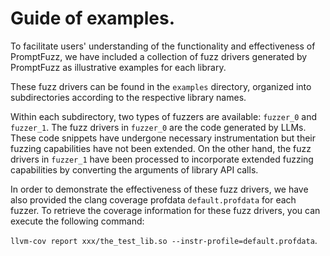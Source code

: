 # Guide of examples.

To facilitate users' understanding of the functionality and effectiveness of PromptFuzz, we have included a collection of fuzz drivers generated by PromptFuzz as illustrative examples for each library.

These fuzz drivers can be found in the `examples` directory, organized into subdirectories according to the respective library names.

Within each subdirectory, two types of fuzzers are available: `fuzzer_0` and `fuzzer_1`. The fuzz drivers in `fuzzer_0` are the code generated by LLMs. These code snippets have undergone necessary instrumentation but their fuzzing capabilities have not been extended. On the other hand, the fuzz drivers in `fuzzer_1` have been processed to incorporate extended fuzzing capabilities by converting the arguments of library API calls.

In order to demonstrate the effectiveness of these fuzz drivers, we have also provided the clang coverage profdata `default.profdata` for each fuzzer. To retrieve the coverage information for these fuzz drivers, you can execute the following command:

`llvm-cov report xxx/the_test_lib.so --instr-profile=default.profdata`.